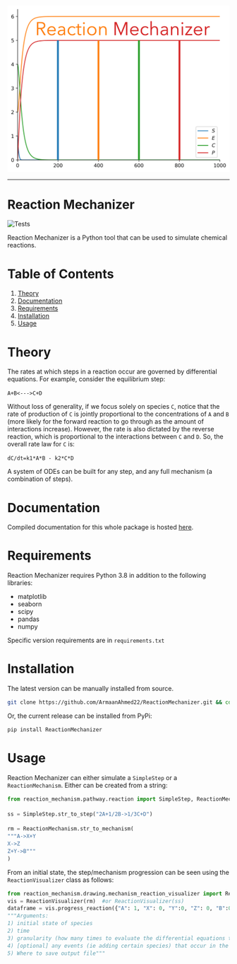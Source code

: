 ![logo](readme_assets/reaction_mechanizer_logo.png)

---
# Reaction Mechanizer
![Tests](https://github.com/ArmaanAhmed22/ReactionMechanizer/actions/workflows/tests.yml/badge.svg)

Reaction Mechanizer is a Python tool that can be used to simulate chemical reactions.

# Table of Contents
1. [Theory](#theory)
2. [Documentation](#documentation)
3. [Requirements](#requirements)
4. [Installation](#installation)
5. [Usage](#usage)
# Theory <a id="theory"></a>
The rates at which steps in a reaction occur are governed by differential equations. For example, consider the equilibrium step:

```A+B<--->C+D```

Without loss of generality, if we focus solely on species `C`, notice that the rate of production of `C` is jointly proportional to the concentrations of `A` and `B` (more likely for the forward reaction to go through as the amount of interactions increase). However, the rate is also dictated by the reverse reaction, which is proportional to the interactions between `C` and `D`. So, the overall rate law for `C` is:

```dC/dt=k1*A*B - k2*C*D```

A system of ODEs can be built for any step, and any full mechanism (a combination of steps).
# Documentation <a id="documentation"></a>
Compiled documentation for this whole package is hosted [here](https://armaanahmed22.github.io/ReactionMechanizer/).
# Requirements <a id="requirements"></a>
Reaction Mechanizer requires Python 3.8 in addition to the following libraries:
- matplotlib
- seaborn
- scipy
- pandas
- numpy

Specific version requirements are in `requirements.txt`
# Installation <a id="installation"></a>
The latest version can be manually installed from source.

```bash
git clone https://github.com/ArmaanAhmed22/ReactionMechanizer.git && cd ReactionMechanizer && pip install .
```

Or, the current release can be installed from PyPi:

```bash
pip install ReactionMechanizer
```

# Usage <a id="usage"></a>
Reaction Mechanizer can either simulate a `SimpleStep` or a `ReactionMechanism`. Either can be created from a string:

```python
from reaction_mechanism.pathway.reaction import SimpleStep, ReactionMechanism

ss = SimpleStep.str_to_step("2A+1/2B->1/3C+D")

rm = ReactionMechanism.str_to_mechanism(
"""A->X+Y
X->Z
Z+Y->B"""
)
```

From an initial state, the step/mechanism progression can be seen using the `ReactionVisualizer` class as follows:

```python
from reaction_mechanism.drawing.mechanism_reaction_visualizer import ReactionVisualizer, ReactionEvent
vis = ReactionVisualizer(rm)  #or ReactionVisualizer(ss)
dataframe = vis.progress_reaction({"A": 1, "X": 0, "Y":0, "Z": 0, "B":0.1}, 1000, 5000, events=[(200, ReactionEvent.CHANGE_CONCENTRATION, ("A", 1))], out = "out.png")
"""Arguments:
1) initial state of species
2) time
3) granularity (how many times to evaluate the differential equations to derive our answer)
4) [optional] any events (ie adding certain species) that occur in the middle of the reaction (here, at time=200, with an increase of concentration of 1 for "A")
5) Where to save output file"""
```